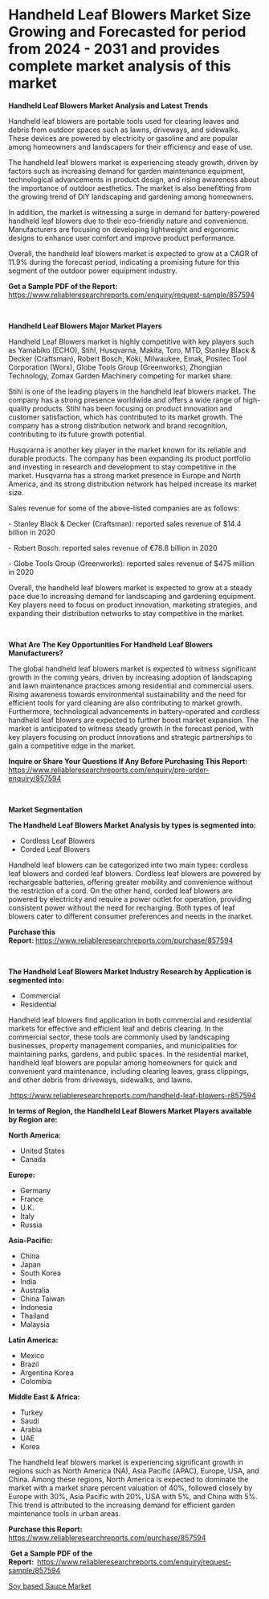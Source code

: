 <p><h1>Handheld Leaf Blowers Market Size Growing and Forecasted for period from 2024 - 2031 and provides complete market analysis of this market</h1></p><p><strong>Handheld Leaf Blowers Market Analysis and Latest Trends</strong></p>
<p><p>Handheld leaf blowers are portable tools used for clearing leaves and debris from outdoor spaces such as lawns, driveways, and sidewalks. These devices are powered by electricity or gasoline and are popular among homeowners and landscapers for their efficiency and ease of use.</p><p>The handheld leaf blowers market is experiencing steady growth, driven by factors such as increasing demand for garden maintenance equipment, technological advancements in product design, and rising awareness about the importance of outdoor aesthetics. The market is also benefitting from the growing trend of DIY landscaping and gardening among homeowners.</p><p>In addition, the market is witnessing a surge in demand for battery-powered handheld leaf blowers due to their eco-friendly nature and convenience. Manufacturers are focusing on developing lightweight and ergonomic designs to enhance user comfort and improve product performance.</p><p>Overall, the handheld leaf blowers market is expected to grow at a CAGR of 11.9% during the forecast period, indicating a promising future for this segment of the outdoor power equipment industry.</p></p>
<p><strong>Get a Sample PDF of the Report:&nbsp;</strong> <a href="https://www.reliableresearchreports.com/enquiry/request-sample/857594">https://www.reliableresearchreports.com/enquiry/request-sample/857594</a></p>
<p>&nbsp;</p>
<p><strong>Handheld Leaf Blowers Major Market Players</strong></p>
<p><p>Handheld Leaf Blowers market is highly competitive with key players such as Yamabiko (ECHO), Stihl, Husqvarna, Makita, Toro, MTD, Stanley Black & Decker (Craftsman), Robert Bosch, Koki, Milwaukee, Emak, Positec Tool Corporation (Worx), Globe Tools Group (Greenworks), Zhongjian Technology, Zomax Garden Machinery competing for market share.</p><p>Stihl is one of the leading players in the handheld leaf blowers market. The company has a strong presence worldwide and offers a wide range of high-quality products. Stihl has been focusing on product innovation and customer satisfaction, which has contributed to its market growth. The company has a strong distribution network and brand recognition, contributing to its future growth potential.</p><p>Husqvarna is another key player in the market known for its reliable and durable products. The company has been expanding its product portfolio and investing in research and development to stay competitive in the market. Husqvarna has a strong market presence in Europe and North America, and its strong distribution network has helped increase its market size.</p><p>Sales revenue for some of the above-listed companies are as follows:</p><p>- Stanley Black & Decker (Craftsman): reported sales revenue of $14.4 billion in 2020</p><p>- Robert Bosch: reported sales revenue of €78.8 billion in 2020</p><p>- Globe Tools Group (Greenworks): reported sales revenue of $475 million in 2020 </p><p>Overall, the handheld leaf blowers market is expected to grow at a steady pace due to increasing demand for landscaping and gardening equipment. Key players need to focus on product innovation, marketing strategies, and expanding their distribution networks to stay competitive in the market.</p></p>
<p>&nbsp;</p>
<p><strong>What Are The Key Opportunities For Handheld Leaf Blowers Manufacturers?</strong></p>
<p><p>The global handheld leaf blowers market is expected to witness significant growth in the coming years, driven by increasing adoption of landscaping and lawn maintenance practices among residential and commercial users. Rising awareness towards environmental sustainability and the need for efficient tools for yard cleaning are also contributing to market growth. Furthermore, technological advancements in battery-operated and cordless handheld leaf blowers are expected to further boost market expansion. The market is anticipated to witness steady growth in the forecast period, with key players focusing on product innovations and strategic partnerships to gain a competitive edge in the market.</p></p>
<p><strong>Inquire or Share Your Questions If Any Before Purchasing This Report:</strong> <a href="https://www.reliableresearchreports.com/enquiry/pre-order-enquiry/857594">https://www.reliableresearchreports.com/enquiry/pre-order-enquiry/857594</a></p>
<p>&nbsp;</p>
<p><strong>Market Segmentation</strong></p>
<p><strong>The Handheld Leaf Blowers Market Analysis by types is segmented into:</strong></p>
<p><ul><li>Cordless Leaf Blowers</li><li>Corded Leaf Blowers</li></ul></p>
<p><p>Handheld leaf blowers can be categorized into two main types: cordless leaf blowers and corded leaf blowers. Cordless leaf blowers are powered by rechargeable batteries, offering greater mobility and convenience without the restriction of a cord. On the other hand, corded leaf blowers are powered by electricity and require a power outlet for operation, providing consistent power without the need for recharging. Both types of leaf blowers cater to different consumer preferences and needs in the market.</p></p>
<p><strong>Purchase this Report:&nbsp;</strong><a href="https://www.reliableresearchreports.com/purchase/857594">https://www.reliableresearchreports.com/purchase/857594</a></p>
<p>&nbsp;</p>
<p><strong>The Handheld Leaf Blowers Market Industry Research by Application is segmented into:</strong></p>
<p><ul><li>Commercial</li><li>Residential</li></ul></p>
<p><p>Handheld leaf blowers find application in both commercial and residential markets for effective and efficient leaf and debris clearing. In the commercial sector, these tools are commonly used by landscaping businesses, property management companies, and municipalities for maintaining parks, gardens, and public spaces. In the residential market, handheld leaf blowers are popular among homeowners for quick and convenient yard maintenance, including clearing leaves, grass clippings, and other debris from driveways, sidewalks, and lawns.</p></p>
<p><a href="https://www.reliableresearchreports.com/handheld-leaf-blowers-r857594">&nbsp;https://www.reliableresearchreports.com/handheld-leaf-blowers-r857594</a></p>
<p><strong>In terms of Region, the Handheld Leaf Blowers Market Players available by Region are:</strong></p>
<p>
    <p> <strong> North America: </strong>
        <ul>
            <li>United States</li>
            <li>Canada</li>
        </ul>
        </p> 
    <p> <strong> Europe: </strong>
        <ul>
            <li>Germany</li>
            <li>France</li>
            <li>U.K.</li>
            <li>Italy</li>
            <li>Russia</li>
        </ul>
        </p> 
    <p> <strong> Asia-Pacific: </strong>
        <ul>
            <li>China</li>
            <li>Japan</li>
            <li>South Korea</li>
            <li>India</li>
            <li>Australia</li>
            <li>China Taiwan</li>
            <li>Indonesia</li>
            <li>Thailand</li>
            <li>Malaysia</li>
        </ul>
        </p> 
    <p> <strong> Latin America: </strong>
        <ul>
            <li>Mexico</li>
            <li>Brazil</li>
            <li>Argentina Korea</li>
            <li>Colombia</li>
        </ul>
        </p> 
    <p> <strong> Middle East & Africa: </strong>
        <ul>
            <li>Turkey</li>
            <li>Saudi</li>
            <li>Arabia</li>
            <li>UAE</li>
            <li>Korea</li>
        </ul>
    </p>
    </p>
<p><p>The handheld leaf blowers market is experiencing significant growth in regions such as North America (NA), Asia Pacific (APAC), Europe, USA, and China. Among these regions, North America is expected to dominate the market with a market share percent valuation of 40%, followed closely by Europe with 30%, Asia Pacific with 20%, USA with 5%, and China with 5%. This trend is attributed to the increasing demand for efficient garden maintenance tools in urban areas.</p></p>
<p><strong>Purchase this Report: </strong><a href="https://www.reliableresearchreports.com/purchase/857594">https://www.reliableresearchreports.com/purchase/857594</a></p>
<p>&nbsp;<strong>Get a Sample PDF of the Report:&nbsp;&nbsp;</strong><a href="https://www.reliableresearchreports.com/enquiry/request-sample/857594">https://www.reliableresearchreports.com/enquiry/request-sample/857594</a></p>
<p><strong></strong></p>
<p><p><a href="https://extreme-scabiosa-c81.notion.site/Soy-based-Sauce-Market-Insight-Market-Trends-Growth-Forecasted-from-2024-TO-2031-eaca48959ec94523bd6f6d8cbbd5b3fd">Soy based Sauce Market</a></p></p>